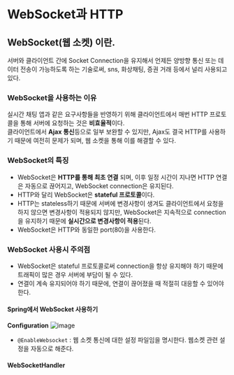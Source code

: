 # WebSocket과 HTTP
## WebSocket(웹 소켓) 이란.
서버와 클라이언트 간에 Socket Connection을 유지해서 언제든 양방향 통신 또는 데이터 전송이 가능하도록 하는 기술로써, sns, 화상채팅, 증권 거래 등에서 널리 사용되고 있다.

### WebSocket을 사용하는 이유
실시간 채팅 앱과 같은 요구사항들을 반영하기 위해 클라이언트에서 매번 HTTP 프로토콜을 통해 서버에 요청하는 것은 **비효율적**이다.<br>
클라이언트에서 **Ajax 통신**등으로 일부 보완할 수 있지만, Ajax도 결국 HTTP를 사용하기 때문에 여전히 문제가 되며, 웹 소켓을 통해 이를 해결할 수 있다.

### WebSocket의 특징
+ WebSocket은 **HTTP를 통해 최초 연결** 되며, 이후 일정 시간이 지나면 HTTP 연결은 자동으로 끊어지고, WebSocket connection은 유지된다.
+ HTTP와 달리 WebSocket은 **stateful 프로토콜**이다.
+ HTTP는 stateless하기 때문에 서버에 변경사항이 생겨도 클라이언트에서 요청을 하지 않으면 변경사항이 적용되지 않지만, WebSocket은 지속적으로 connection을 유지하기 때문에 **실시간으로 변경사항이 적용**된다.
+ WebSocket은 HTTP와 동일한 port(80)을 사용한다.

### WebSocket 사용시 주의점
+ WebSocket은 stateful 프로토콜로써 connection을 항상 유지해야 하기 때문에 트래픽이 많은 경우 서버에 부담이 될 수 있다.
+ 연결이 계속 유지되어야 하기 때문에, 연결이 끊어졌을 때 적절히 대응할 수 있어야 한다.


#### Spring에서 WebSocket 사용하기
**Configuration**
![image](https://github.com/user-attachments/assets/705b0084-b524-4beb-8f58-d97618c7daad)

+ ```@EnableWebsocket``` : 웹 소켓 통신에 대한 설정 파일임을 명시한다. 웹소켓 관련 설정을 자동으로 해준다.


#### WebSocketHandler

